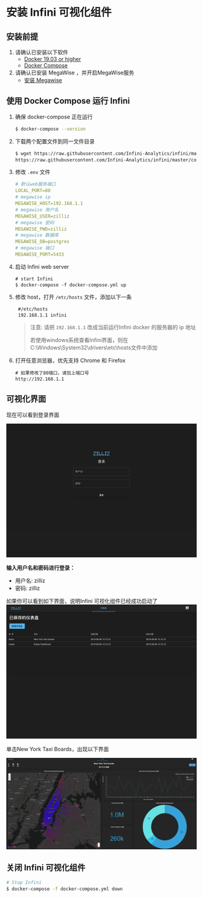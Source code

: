 # 安装 Infini 可视化组件

## 安装前提

1. 请确认已安装以下软件
   - [Docker 19.03 or higher](https://docs.docker.com/engine/installation/linux/docker-ce/ubuntu/)
   - [Docker Compose](https://docs.docker.com/compose/install/)
2. 请确认已安装 MegaWise ，并开启MegaWise服务
   - [安装 Megawise](install_infini_sql.md)



## 使用 Docker Compose 运行 Infini 

1. 确保 docker-compose 正在运行 

   ```bash
   $ docker-compose --version
   ```

2. 下载两个配置文件到同一文件目录

   ```bash
   $ wget https://raw.githubusercontent.com/Infini-Analytics/infini/master/config/webserver/.env \
   https://raw.githubusercontent.com/Infini-Analytics/infini/master/config/webserver/docker-compose.yml
   ```

3. 修改 `.env` 文件

   ```yml
   # 默认web服务端口
   LOCAL_PORT=80
   # megawise ip
   MEGAWISE_HOST=192.168.1.1
   # megawise 用户名
   MEGAWISE_USER=zilliz
   # megawise 密码
   MEGAWISE_PWD=zilliz
   # megawise 数据库
   MEGAWISE_DB=postgres
   # megawise 端口
   MEGAWISE_PORT=5433
   ```

4. 启动 Infini web server

   ```shell
   # start Infini
   $ docker-compose -f docker-compose.yml up
   ```

5. 修改 host，打开 `/etc/hosts` 文件，添加以下一条

   ```shell
    #/etc/hosts
    192.168.1.1 infini
   ```

   > 注意: 请把 `192.168.1.1` 改成当前运行Infini docker 的服务器的 ip 地址
   >
   > ​		  若使用windows系统查看Infini界面，则在C:\Windows\System32\drivers\etc\hosts文件中添加

6. 打开任意浏览器，优先支持 Chrome 和 Firefox

   ```shell
   # 如果修改了80端口，请加上端口号
   http://192.168.1.1
   ```



## 可视化界面

现在可以看到登录界面

![login](./assets/login.png)

**输入用户名和密码进行登录：**

- 用户名: zilliz
- 密码: zilliz

如果你可以看到如下界面，说明Infini 可视化组件已经成功启动了  ![dashboard-list](./assets/dashboard-list.png)

单击New York Taxi Boards，出现以下界面

![New York Taxi data](./assets/nyc-demo.png)



## 关闭 Infini 可视化组件

```bash
# Stop Infini
$ docker-compose -f docker-compose.yml down
```
